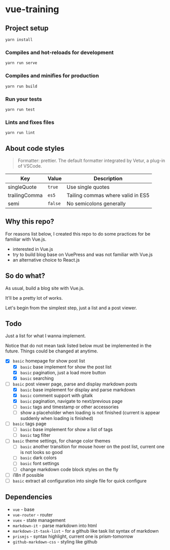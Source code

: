 # vue-training

## Project setup

```
yarn install
```

### Compiles and hot-reloads for development

```
yarn run serve
```

### Compiles and minifies for production

```
yarn run build
```

### Run your tests

```
yarn run test
```

### Lints and fixes files

```
yarn run lint
```

## About code styles

> Formatter: prettier. The default formatter integrated by Vetur, a plug-in of VSCode.

| Key           | Value   | Description                       |
| ------------- | ------- | --------------------------------- |
| singleQuote   | `true`  | Use single quotes                 |
| trailingComma | `es5`   | Tailing commas where valid in ES5 |
| semi          | `false` | No semicolons generally           |

## Why this repo?

For reasons list below, I created this repo to do some practices for be familiar with Vue.js.

- interested in Vue.js
- try to build blog base on VuePress and was not familiar with Vue.js
- an alternative choice to React.js

## So do what?

As usual, build a blog site with Vue.js.

It'll be a pretty lot of works.

Let's begin from the simplest step, just a list and a post viewer.

## Todo

Just a list for what I wanna implement.

Notice that do not mean task listed below must be implemented in the future. Things could be changed at anytime.

- [x] `basic` homepage for show post list
  - [x] `basic` base implement for show the post list
  - [x] `basic` pagination, just a load more button
  - [x] `basic` searching
- [ ] `basic` post viewer page, parse and display markdown posts
  - [x] `basic` base implement for display and parse markdown
  - [x] `basic` comment support with gitalk
  - [x] `basic` pagination, navigate to next/previous page
  - [ ] `basic` tags and timestamp or other accessories
  - [ ] show a placeholder when loading is not finished (current is appear suddenly when loading is finished)
- [ ] `basic` tags page
  - [ ] `basic` base implement for show a list of tags
  - [ ] `basic` tag filter
- [ ] `basic` theme settings, for change color themes
  - [ ] `basic` another transition for mouse hover on the post list, current one is not looks so good
  - [ ] `basic` dark colors
  - [ ] `basic` font settings
  - [ ] change markdown code block styles on the fly
- [ ] i18n if possible
- [ ] `basic` extract all configuration into single file for quick configure

## Dependencies

- `vue` - base
- `vue-router` - router
- `vuex` - state management
- `markdown-it` - parse markdown into html
- `markdown-it-task-list` - for a github like task list syntax of markdown
- `prismjs` - syntax highlight, current one is prism-tomorrow
- `github-markdown-css` - styling like github
